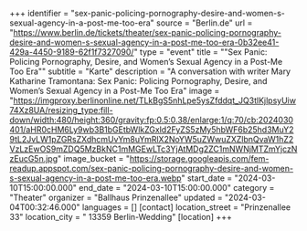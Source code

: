 +++
identifier = "sex-panic-policing-pornography-desire-and-women-s-sexual-agency-in-a-post-me-too-era"
source = "Berlin.de"
url = "https://www.berlin.de/tickets/theater/sex-panic-policing-pornography-desire-and-women-s-sexual-agency-in-a-post-me-too-era-0b32ee41-429a-4450-9189-62f1f7327090/"
type = "event"
title = ""Sex Panic: Policing Pornography, Desire, and Women’s Sexual Agency in a Post-Me Too Era""
subtitle = "Karte"
description = "A conversation with writer Mary Katharine Tramontana: Sex Panic: Policing Pornography, Desire, and Women’s Sexual Agency in a Post-Me Too Era"
image = "https://imgproxy.berlinonline.net/TLkBgS5nhLpe5ysZfddqt_JQ3tlKjlpsyUiw74Xz8UA/resizing_type:fill-down/width:480/height:360/gravity:fp:0.5:0.38/enlarge:1/q:70/cb:2024030401/aHR0cHM6Ly9wb3B1bGEtbWlkZGxld2FyZS5zMy5hbWF6b25hd3MuY29tL2JvLW1pZGRsZXdhcmUvYm8uYmRlX2NoYW5uZWwuZXZlbnQvaW1hZ2VzLzEwOS9mZDQ5MzBkNC1mMGEwLTc3YjAtMDg2ZC1mNWNjMTZmYjczNzEucG5n.jpg"
image_bucket = "https://storage.googleapis.com/fem-readup.appspot.com/sex-panic-policing-pornography-desire-and-women-s-sexual-agency-in-a-post-me-too-era.webp"
start_date = "2024-03-10T15:00:00.000"
end_date = "2024-03-10T15:00:00.000"
category = "Theater"
organizer = "Ballhaus Prinzenallee"
updated = "2024-03-04T00:32:46.000"
languages = []
[contact]
location_street = "Prinzenallee 33"
location_city = " 13359 Berlin-Wedding"
[location]
+++